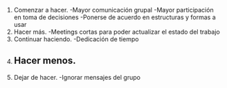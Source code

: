 1. Comenzar a hacer.
    -Mayor comunicación grupal
    -Mayor participación en toma de decisiones
    -Ponerse de acuerdo en estructuras y formas a usar
2. Hacer más.
    -Meetings cortas para poder actualizar el estado del trabajo
3. Continuar haciendo.
    -Dedicación de tiempo
4. Hacer menos.
    -
5. Dejar de hacer.
    -Ignorar mensajes del grupo